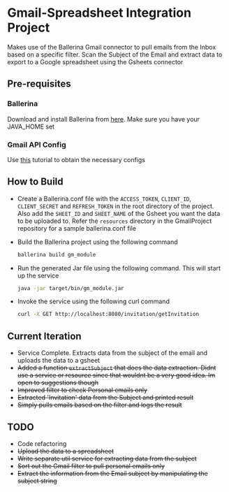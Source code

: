 # Gmail-Spreadsheet Integration Project

Makes use of the Ballerina Gmail connector to pull emails from the Inbox based on a specific filter. Scan the Subject of the Email and extract data to export to a Google spreadsheet using the Gsheets connector

## Pre-requisites

### Ballerina

Download and install Ballerina from [here](https://ballerina.io/). Make sure you have your JAVA_HOME set

### Gmail API Config

Use [this](https://docs.wso2.com/display/IntegrationCloud/Get+Credentials+from+Gmail) tutorial to obtain the necessary configs

## How to Build

- Create a Ballerina.conf file with the `ACCESS_TOKEN`, `CLIENT_ID`, `CLIENT_SECRET` and `REFRESH_TOKEN` in the root directory of the project. Also add the `SHEET_ID` and `SHEET_NAME` of the Gsheet you want the data to be uploaded to. Refer the `resources` directory in the GmailProject repository for a sample ballerina.conf file
- Build the Ballerina project using the following command

    ```bash
    ballerina build gm_module
    ```

- Run the generated Jar file using the following command. This will start up the service

    ```bash
    java -jar target/bin/gm_module.jar
    ```

- Invoke the service using the following curl command

    ```bash
    curl -X GET http://localhost:8080/invitation/getInvitation
    ```

## Current Iteration

- Service Complete. Extracts data from the subject of the email and uploads the data to a gsheet
- ~~Added a function `extractSubject` that does the data extraction. Didnt use a service or resource since that wouldnt be a very good idea. Im open to suggestions though~~
- ~~Improved filter to check Personal emails only~~
- ~~Extracted 'Invitation' data from the Subject and printed result~~
- ~~Simply pulls emails based on the filter and logs the result~~

## TODO

- Code refactoring
- ~~Upload the data to a spreadsheet~~
- ~~Write separate util service for extracting data from the subject~~
- ~~Sort out the Gmail filter to pull personal emails only~~
- ~~Extract the information from the Email subject by manipulating the subject string~~
